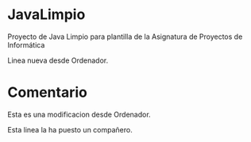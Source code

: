 # JavaLimpio
Proyecto de Java Limpio para plantilla de la Asignatura de Proyectos de Informática

Linea nueva desde Ordenador.

# Comentario
Esta es una modificacion desde Ordenador.

Esta linea la ha puesto un compañero.
